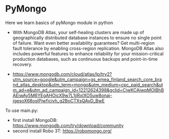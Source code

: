 # PyMongo
Here we learn basics of pyMongo module in python
* With MongoDB Atlas, your self-healing clusters are made up of geographically distributed database instances to ensure no single point of failure. Want even better availability guarantees? Get multi-region fault tolerance by enabling cross-region replication. MongoDB Atlas also includes powerful features to enhance reliability for your mission-critical production databases, such as continuous backups and point-in-time recovery.
- https://www.mongodb.com/cloud/atlas/lp/try2?utm_source=google&utm_campaign=gs_emea_finland_search_core_brand_atlas_desktop&utm_term=mongo&utm_medium=cpc_paid_search&utm_ad=e&utm_ad_campaign_id=12212624398&gclid=CjwKCAjwpMOIBhBAEiwAy5M6YEgAHOicX9w7L1jiRxIXO5uw8onaj-jgesoX68osIPjwficivh_g2BoCTXsQAvD_BwE

To use main.py:
- first install MongoDB: https://www.mongodb.com/try/download/community
- second install Robo 3T: https://robomongo.org/
